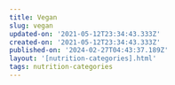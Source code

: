 ```yaml
---
title: Vegan
slug: vegan
updated-on: '2021-05-12T23:34:43.333Z'
created-on: '2021-05-12T23:34:43.333Z'
published-on: '2024-02-27T04:43:37.189Z'
layout: '[nutrition-categories].html'
tags: nutrition-categories
---
```



